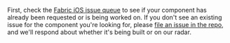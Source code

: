 First, check the [Fabric iOS issue queue](https://github.com/OfficeDev/ui-fabric-ios/issues) to see if your component has already been requested or is being worked on. If you don't see an existing issue for the component you're looking for, please [file an issue in the repo](https://github.com/OfficeDev/ui-fabric-ios/issues), and we'll respond about whether it's being built or on our radar.
